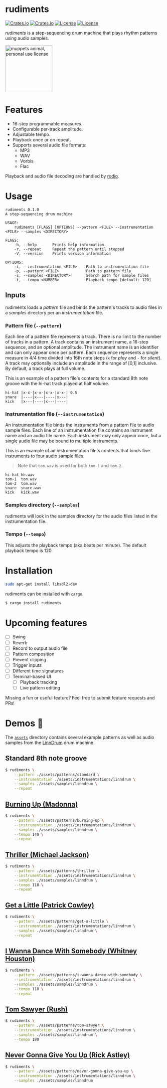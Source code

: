 # rudiments

[![Crates.io](https://img.shields.io/crates/v/rudiments?style=flat-square)](https://crates.io/crates/rudiments)
[![Crates.io](https://img.shields.io/crates/d/rudiments?style=flat-square)](https://crates.io/crates/rudiments)
[![License](https://img.shields.io/badge/license-Apache%202.0-blue?style=flat-square)](https://github.com/jonasrmichel/rudiments/blob/master/LICENSE-APACHE)
[![License](https://img.shields.io/badge/license-MIT-blue?style=flat-square)](https://github.com/jonasrmichel/rudiments/blob/master/LICENSE-MIT)

*rudiments* is a step-sequencing drum machine that plays rhythm patterns using
audio samples.

<img src="https://github.com/jonasrmichel/rudiments/raw/master/assets/images/animal.png" alt="muppets animal, personal use license" width="150">

# Features

- 16-step programmable measures.
- Configurable per-track amplitude.
- Adjustable tempo.
- Playback once or on repeat.
- Supports several audio file formats:
    - MP3
    - WAV
    - Vorbis
    - Flac

Playback and audio file decoding are handled by [rodio](https://github.com/RustAudio/rodio).

# Usage

```text
rudiments 0.1.0
A step-sequencing drum machine

USAGE:
    rudiments [FLAGS] [OPTIONS] --pattern <FILE> --instrumentation <FILE> --samples <DIRECTORY>

FLAGS:
    -h, --help       Prints help information
    -r, --repeat     Repeat the pattern until stopped
    -V, --version    Prints version information

OPTIONS:
    -i, --instrumentation <FILE>    Path to instrumentation file
    -p, --pattern <FILE>            Path to pattern file
    -s, --samples <DIRECTORY>       Search path for sample files
    -t, --tempo <NUMBER>            Playback tempo [default: 120]
```

## Inputs

rudiments loads a *pattern* file and binds the pattern's tracks to audio files 
in a *samples* directory per an *instrumentation* file.

### Pattern file (`--pattern`)

Each line of a pattern file represents a track. There is no limit to the number
of tracks in a pattern. A track contains an instrument name, a 16-step sequence,
and an optional amplitude. The instrument name is an identifier and can only
appear once per pattern. Each sequence represents a single measure in 4/4 time
divided into 16th note steps (`x` for *play* and `-` for *silent*).
A track may optionally include an amplitude in the range of [0,1] inclusive.
By default, a track plays at full volume.

This is an example of a pattern file's contents for a standard 8th note groove
with the hi-hat track played at half volume.

```text
hi-hat |x-x-|x-x-|x-x-|x-x-| 0.5
snare  |----|x---|----|x---|
kick   |x---|----|x---|----|
```

### Instrumentation file (`--instrumentation`)

An instrumentation file binds the instruments from a pattern file to audio
sample files. Each line of an instrumentation file contains an instrument name
and an audio file name. Each instrument may only appear once, but a single
audio file may be bound to multiple instruments.

This is an example of an instrumentation file's contents that binds five
instruments to four audio sample files. 

> Note that `tom.wav` is used for both `tom-1` and `tom-2`.

```text
hi-hat hh.wav
tom-1  tom.wav
tom-2  tom.wav
snare  snare.wav
kick   kick.wav
```

### Samples directory (`--samples`)

rudiments will look in the samples directory for the audio files listed in the 
instrumentation file.

### Tempo (`--tempo`)

This adjusts the playback tempo (aka beats per minute). The default playback 
tempo is 120.

# Installation

```bash
sudo apt-get install libsdl2-dev
```

rudiments can be installed with `cargo`.

```bash
$ cargo install rudiments
```

# Upcoming features

- [ ] Swing
- [ ] Reverb
- [ ] Record to output audio file
- [ ] Pattern composition
- [ ] Prevent clipping
- [ ] Trigger inputs
- [ ] Different time signatures
- [ ] Terminal-based UI
    - [ ] Playback tracking
    - [ ] Live pattern editing

Missing a fun or useful feature? Feel free to submit feature requests and PRs!

# Demos :drum:

The [`assets`](./assets) directory contains several example patterns as well as
audio samples from the [LinnDrum](https://en.wikipedia.org/wiki/LinnDrum) drum
machine.

## Standard 8th note groove

```bash
$ rudiments \
    --pattern ./assets/patterns/standard \
    --instrumentation ./assets/instrumentations/linndrum \
    --samples ./assets/samples/linndrum \
    --repeat
```

## [Burning Up (Madonna)](https://www.youtube.com/watch?v=pufec0Hps00)

```bash
$ rudiments \
    --pattern ./assets/patterns/burning-up \
    --instrumentation ./assets/instrumentations/linndrum \
    --samples ./assets/samples/linndrum \
    --tempo 140 \
    --repeat
```

## [Thriller (Michael Jackson)](https://www.youtube.com/watch?v=sOnqjkJTMaA)

```bash
$ rudiments \
    --pattern ./assets/patterns/thriller \
    --instrumentation ./assets/instrumentations/linndrum \
    --samples ./assets/samples/linndrum \
    --tempo 118 \
    --repeat
```

## [Get a Little (Patrick Cowley)](https://www.youtube.com/watch?v=meZK5GlLy98)

```bash
$ rudiments \
    --pattern ./assets/patterns/get-a-little \
    --instrumentation ./assets/instrumentations/linndrum \
    --samples ./assets/samples/linndrum \
    --repeat
```

## [I Wanna Dance With Somebody (Whitney Houston)](https://www.youtube.com/watch?v=eH3giaIzONA)

```bash
$ rudiments \
    --pattern ./assets/patterns/i-wanna-dance-with-somebody \
    --instrumentation ./assets/instrumentations/linndrum \
    --samples ./assets/samples/linndrum \
    --tempo 118 \
    --repeat
```

## [Tom Sawyer (Rush)](https://www.youtube.com/watch?v=auLBLk4ibAk)

```bash
$ rudiments \
    --pattern ./assets/patterns/tom-sawyer \
    --instrumentation ./assets/instrumentations/linndrum \
    --samples ./assets/samples/linndrum \
    --tempo 180
```

## [Never Gonna Give You Up (Rick Astley)](https://www.youtube.com/watch?v=dQw4w9WgXcQ)

```bash
$ rudiments \
    --pattern ./assets/patterns/never-gonna-give-you-up \
    --instrumentation ./assets/instrumentations/linndrum \
    --samples ./assets/samples/linndrum
```
